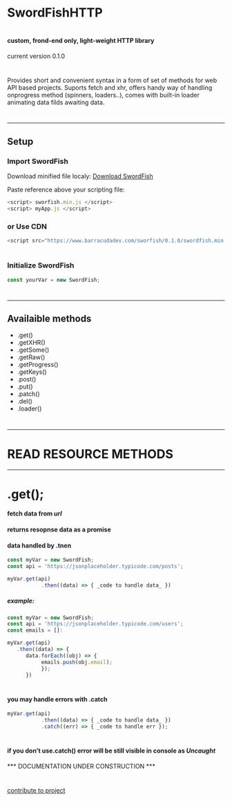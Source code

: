 # SwordFishHTTP
#
#### custom, frond-end only, light-weight HTTP library
current version 0.1.0
# 
#
Provides short and convenient syntax in a form of set of methods for web API based projects. Suports fetch and xhr, offers handy way of handling onprogress method (spinners, loaders..), comes with built-in loader animating data filds awaiting data.
# 

______________
## Setup

### Import SwordFish

Download minified file localy:
[Download SwordFish](http://www.barracudadev.com)

Paste reference above your scripting file:
```javascript
<script> sworfish.min.js </script>
<script> myApp.js </script>
```

### or Use CDN

```javascript
<script src="https://www.barracudadev.com/sworfish/0.1.0/swordfish.min.js"></script>
```
# 
### Initialize SwordFish

```javascript
const yourVar = new SwordFish;
```
# 
# 
# 
___________
## Availaible methods
* .get()
* .getXHR()
* .getSome()
* .getRaw()
* .getProgress()
* .getKeys()
* .post()
* .put()
* .patch()
* .del()
* .loader()
#
# 
_____________
# READ RESOURCE METHODS
_____________
# 
# .get();
#### fetch data from *url* 
#### returns resopnse data as a promise
#### data handled by .tnen

```javascript
const myVar = new SwordFish;
const api = 'https://jsonplaceholder.typicode.com/posts';

myVar.get(api)
           .then((data) => { _code to handle data_ })
```

##### example:

```javascript
const myVar = new SwordFish;
const api = 'https://jsonplaceholder.typicode.com/users';
const emails = []:

myVar.get(api)
   .then((data) => { 
      data.forEach((obj) => {
           emails.push(obj.email);
           });
      })
```
# 
#### you may handle errors with .catch

```javascript
myVar.get(api)
           .then((data) => { _code to handle data_ })
           .catch((err) => { _code to handle err });
```
# 
#### if you don't use.catch() error will be still visible in console as _Uncaught_
 *** DOCUMENTATION UNDER CONSTRUCTION ***
 # 
 # 
[contribute to project](http://www.barracudadev.com)
